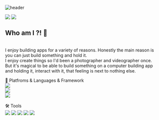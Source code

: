 ![header](https://capsule-render.vercel.app/api?type=rounded&color=timeGradient&text=Mobile%20Developer%20Dowon%20Kim%20🧑🏻‍💻&animation=twinkling&fontSize=40&fontAlignY=50&fontAlign=50&height=180)

<a href="" target="_blank"><img src="https://img.shields.io/badge/dowoniscool@yahoo.com-6001D2?style=flat-square&logo=yahoo&logoColor=FFFFFF"/></a>
<a href="https://www.linkedin.com/in/dodinoyo150/" target="_blank"><img src="https://img.shields.io/badge/Dowon Kim-0A66C2?style=flat-square&logo=LinkedIn&logoColor=FFFFFF"/></a>
## Who am I ?! 🚀
</br>
I enjoy building apps for a variety of reasons. Honestly the main reason is you can just build something and hold it.
</br>
I enjoy create things so I'd been a photographer and videographer once.
</br>
But it's magical to be able to build something on a computer building app and holding it, interact with it, that feeling is next to nothing else.

🦾 Platfroms & Languages & Framework
</br>
<a href="" target="_blank"><img src="https://img.shields.io/badge/iOS-2396F3?style=flat-square&logo=iOS&logoColor=FFFFFF"/></a>
</br>
<a href="" target="_blank"><img src="https://img.shields.io/badge/Swift-FC8019?style=flat-square&logo=Swift&logoColor=F05138"/></a>
</br>
<a href="" target="_blank"><img src="https://img.shields.io/badge/flutter-02569B?style=flat-square&logo=flutter&logoColor=FFFFFF"/></a>
</br>
</br>
🛠️ Tools
</br>
<a href="" target="_blank"><img src="https://img.shields.io/badge/Xcode-147EFB?style=flat-square&logo=Xcode&logoColor=FFFFFF"/></a>
<a href="" target="_blank"><img src="https://img.shields.io/badge/Git-F05032?style=flat-square&logo=Git&logoColor=FFFFFF"/></a>
<a href="" target="_blank"><img src="https://img.shields.io/badge/Sourecetree-0052CC?style=flat-square&logo=Sourcetree&logoColor=FFFFFF"/></a>
<a href="" target="_blank"><img src="https://img.shields.io/badge/Realm-39477F?style=flat-square&logo=Realm&logoColor=000000"/></a>
<a href="" target="_blank"><img src="https://img.shields.io/badge/iTerm2-06D6A9?style=flat-square&logo=iTerm2&logoColor=000000"/></a>

<!--
**dodiforth/dodiforth** is a ✨ _special_ ✨ repository because its `README.md` (this file) appears on your GitHub profile.

Here are some ideas to get you started:

- 🔭 I’m currently working on ...
- 🌱 I’m currently learning ...
- 👯 I’m looking to collaborate on ...
- 🤔 I’m looking for help with ...
- 💬 Ask me about ...
- 📫 How to reach me: ...
- 😄 Pronouns: ...
- ⚡ Fun fact: ...
-->
